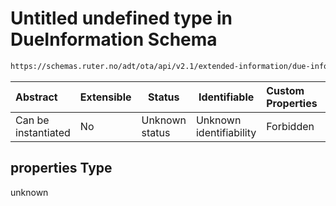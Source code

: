 # Untitled undefined type in DueInformation Schema

```txt
https://schemas.ruter.no/adt/ota/api/v2.1/extended-information/due-information.json#/properties
```




| Abstract            | Extensible | Status         | Identifiable            | Custom Properties | Additional Properties | Access Restrictions | Defined In                                                                                              |
| :------------------ | ---------- | -------------- | ----------------------- | :---------------- | --------------------- | ------------------- | ------------------------------------------------------------------------------------------------------- |
| Can be instantiated | No         | Unknown status | Unknown identifiability | Forbidden         | Allowed               | none                | [due-information.json\*](../../schema/extended-information/due-information.json "open original schema") |

## properties Type

unknown
